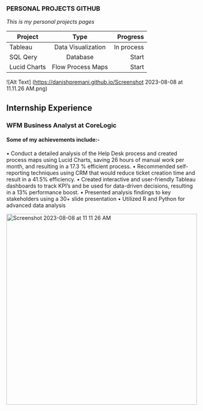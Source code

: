 ### PERSONAL PROJECTS GITHUB 

*This is my personal projects pages*

| Project       | Type                   | Progress   |
| ------------- |:----------------------:| ----------:|
| Tableau       | Data Visualization     | In process |
| SQL Qery      | Database               |   Start    |
| Lucid Charts  | Flow Process Maps      |   Start    |


![Alt Text] (https://danishpremani.github.io/Screenshot 2023-08-08 at 11.11.26 AM.png)

## Internship Experience 
### WFM Business Analyst at CoreLogic

#### Some of my achievements include:-
  •	Conduct a detailed analysis of the Help Desk process and created process maps using Lucid Charts, saving 26 hours of manual work 
    per month, and resulting in a 17.3 % efficient process. 
 •	Recommended self-reporting techniques using CRM that would reduce ticket creation time and result in a 41.5% efficiency. 
 •	Created interactive and user-friendly Tableau dashboards to track KPI’s and be used for data-driven decisions, resulting in a 13% 
    performance boost.
 •	Presented analysis findings to key stakeholders using a 30+ slide presentation 
 •	Utilized R and Python for advanced data analysis

  

<img width="500" alt="Screenshot 2023-08-08 at 11 11 26 AM" src="https://github.com/danishpremani/danishpremani.github.io/assets/83044359/df251d6c-7df1-4926-8275-9f7f1d681697">
